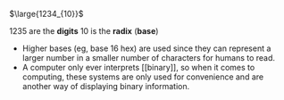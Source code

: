 $\large{1234_{10}}$

1235 are the **digits**
10 is the **radix** (**base**)

- Higher bases (eg, base 16 hex) are used since they can represent a larger number in a smaller number of characters for humans to read.
- A computer only ever interprets [[binary]], so when it comes to computing, these systems are only used for convenience and are another way of displaying binary information.